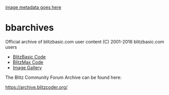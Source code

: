 [image metadata goes here](/gallery/2067.jpg)

# bbarchives
Official archive of blitzbasic.com user content (C) 2001-2016 blitzbasic.com users

* [BlitzBasic Code](/blitzbasic.md)
* [BlitzMax Code](/blitzmax.md)
* [Image Gallery](/showcase.md)

The Blitz Community Forum Archive can be found here:

https://archive.blitzcoder.org/
